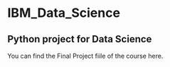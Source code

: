 # IBM_Data_Science
## Python project for Data Science
You can find the Final Project fiile of the course here.
